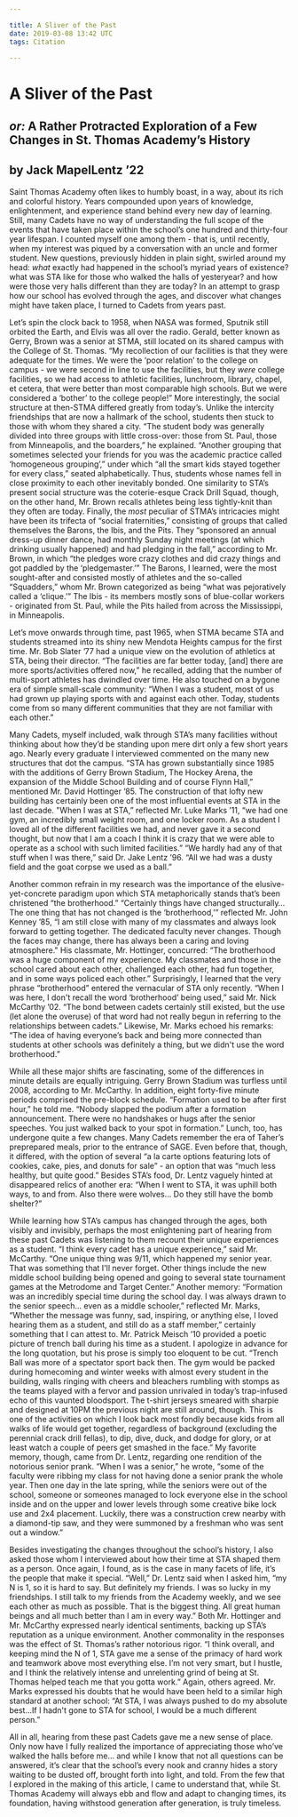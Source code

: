 ```yaml
---

title: A Sliver of the Past
date: 2019-03-08 13:42 UTC
tags: Citation

---
```



# A Sliver of the Past

## *or:* A Rather Protracted Exploration of a Few Changes in St. Thomas Academy’s History

## by Jack MapelLentz ’22

Saint Thomas Academy often likes to humbly boast, in a way, about its rich and colorful history. Years compounded upon years of knowledge, enlightenment, and experience stand behind every new day of learning. Still, many Cadets have no way of understanding the full scope of the events that have taken place within the school’s one hundred and thirty-four year lifespan. I counted myself one among them - that is, until recently, when my interest was piqued by a conversation with an uncle and former student. New questions, previously hidden in plain sight, swirled around my head: *what* exactly had happened in the school’s myriad years of existence? what was STA like for those who walked the halls of yesteryear? and how were those very halls different than they are today? In an attempt to grasp how our school has evolved through the ages, and discover what changes might have taken place, I turned to Cadets from years past.

Let’s spin the clock back to 1958, when NASA was formed, Sputnik still orbited the Earth, and Elvis was all over the radio. Gerald, better known as Gerry, Brown was a senior at STMA, still located on its shared campus with the College of St. Thomas. “My recollection of our facilities is that they were adequate for the times. We were the ‘poor relation’ to the college on campus - we were second in line to use the facilities, but they *were* college facilities, so we had access to athletic facilities, lunchroom, library, chapel, et cetera, that were better than most comparable high schools. But we were considered a ‘bother’ to the college people!” More interestingly, the social structure at then-STMA differed greatly from today’s. Unlike the intercity friendships that are now a hallmark of the school, students then stuck to those with whom they shared a city. “The student body was generally divided into three groups with little cross-over: those from St. Paul, those from Minneapolis, and the boarders,” he explained. “Another grouping that sometimes selected your friends for you was the academic practice called ‘homogeneous grouping’,” under which “all the smart kids stayed together for every class,” seated alphabetically. Thus, students whose names fell in close proximity to each other inevitably bonded. One similarity to STA’s present social structure was the coterie-esque Crack Drill Squad, though, on the other hand, Mr. Brown recalls athletes being less tightly-knit than they often are today. Finally, the *most* peculiar of STMA’s intricacies might have been its trifecta of “social fraternities,” consisting of groups that called themselves the Barons, the Ibis, and the Pits. They “sponsored an annual dress-up dinner dance, had monthly Sunday night meetings (at which drinking usually happened) and had pledging in the fall,” according to Mr. Brown, in which “the pledges wore crazy clothes and did crazy things and got paddled by the ‘pledgemaster.’” The Barons, I learned, were the most sought-after and consisted mostly of athletes and the so-called “Squadders,” whom Mr. Brown categorized as being “what was pejoratively called a ‘clique.’” The Ibis - its members mostly sons of blue-collar workers - originated from St. Paul, while the Pits hailed from across the Mississippi, in Minneapolis.

Let’s move onwards through time, past 1965, when STMA became STA and students streamed into its shiny new Mendota Heights campus for the first time. Mr. Bob Slater ’77 had a unique view on the evolution of athletics at STA, being their director. “The facilities are far better today, [and] there are more sports/activities offered now,” he recalled, adding that the number of multi-sport athletes has dwindled over time. He also touched on a bygone era of simple small-scale community: “When I was a student, most of us had grown up playing sports with and against each other. Today, students come from so many different communities that they are not familiar with each other.”

Many Cadets, myself included, walk through STA’s many facilities without thinking about how they’d be standing upon mere dirt only a few short years ago. Nearly every graduate I interviewed commented on the many new structures that dot the campus. “STA has grown substantially since 1985 with the additions of Gerry Brown Stadium, The Hockey Arena, the expansion of the Middle School Building and of course Flynn Hall,” mentioned Mr. David Hottinger ’85. The construction of that lofty new building has certainly been one of the most influential events at STA in the last decade. "When I was at STA,” reflected Mr. Luke Marks ’11, “we had one gym, an incredibly small weight room, and one locker room. As a student I loved all of the different facilities we had, and never gave it a second thought, but now that I am a coach I think it is crazy that we were able to operate as a school with such limited facilities.” “We hardly had any of that stuff when I was there,” said Dr. Jake Lentz ’96. “All we had was a dusty field and the goat corpse we used as a ball.”

Another common refrain in my research was the importance of the elusive-yet-concrete paradigm upon which STA metaphorically stands that’s been christened “the brotherhood.” “Certainly things have changed structurally… The one thing that has not changed is the ‘brotherhood,’” reflected Mr. John Kenney ’85, “I am still close with many of my classmates and always look forward to getting together. The dedicated faculty never changes. Though the faces may change, there has always been a caring and loving atmosphere." His classmate, Mr. Hottinger, concurred: “The brotherhood was a huge component of my experience. My classmates and those in the school cared about each other, challenged each other, had fun together, and in some ways policed each other.” Surprisingly, I learned that the very phrase “brotherhood” entered the vernacular of STA only recently. “When I was here, I don't recall the word ‘brotherhood’ being used,” said Mr. Nick McCarthy ’02. “The bond between cadets certainly still existed, but the use (let alone the overuse) of that word had not really begun in referring to the relationships between cadets.” Likewise, Mr. Marks echoed his remarks: “The idea of having everyone’s back and being more connected than students at other schools was definitely a thing, but we didn't use the word brotherhood.”

While all these major shifts are fascinating, some of the differences in minute details are equally intriguing. Gerry Brown Stadium was turfless until 2008, according to Mr. McCarthy. In addition, eight forty-five minute periods comprised the pre-block schedule. “Formation used to be after first hour,” he told me. “Nobody slapped the podium after a formation announcement. There were no handshakes or hugs after the senior speeches. You just walked back to your spot in formation.” Lunch, too, has undergone quite a few changes. Many Cadets remember the era of Taher’s preprepared meals, prior to the entrance of SAGE. Even before that, though, it differed, with the option of several “a la carte options featuring lots of cookies, cake, pies, and donuts for sale” - an option that was “much less healthy, but quite good.” Besides STA’s food, Dr. Lentz vaguely hinted at disappeared relics of another era: “When I went to STA, it was uphill both ways, to and from. Also there were wolves… Do they still have the bomb shelter?”

While learning how STA’s campus has changed through the ages, both visibly and invisibly, perhaps the most enlightening part of hearing from these past Cadets was listening to them recount their unique experiences as a student. “I think every cadet has a unique experience,” said Mr. McCarthy. “One unique thing was 9/11, which happened my senior year. That was something that I'll never forget. Other things include the new middle school building being opened and going to several state tournament games at the Metrodome and Target Center.” Another memory: “Formation was an incredibly special time during the school day. I was always drawn to the senior speech… even as a middle schooler,” reflected Mr. Marks, “Whether the message was funny, sad, inspiring, or anything else, I loved hearing them as a student, and still do as a staff member,” certainly something that I can attest to. Mr. Patrick Meisch ’10 provided a poetic picture of trench ball during his time as a student. I apologize in advance for the long quotation, but his prose is simply too eloquent to be cut. “Trench Ball was more of a spectator sport back then. The gym would be packed during homecoming and winter weeks with almost every student in the building, walls ringing with cheers and bleachers rumbling with stomps as the teams played with a fervor and passion unrivaled in today’s trap-infused echo of this vaunted bloodsport. The t-shirt jerseys smeared with sharpie and designed at 10PM the previous night are still around, though. This is one of the activities on which I look back most fondly because kids from all walks of life would get together, regardless of background (excluding the perennial crack drill fellas), to dip, dive, duck, and dodge for glory, or at least watch a couple of peers get smashed in the face.” My favorite memory, though, came from Dr. Lentz, regarding one rendition of the notorious senior prank. “When I was a senior,” he wrote, “some of the faculty were ribbing my class for not having done a senior prank the whole year. Then one day in the late spring, while the seniors were out of the school, someone or someones managed to lock everyone else in the school inside and on the upper and lower levels through some creative bike lock use and 2x4 placement. Luckily, there was a construction crew nearby with a diamond-tip saw, and they were summoned by a freshman who was sent out a window.”

Besides investigating the changes throughout the school’s history, I also asked those whom I interviewed about how their time at STA shaped them as a person. Once again, I found, as is the case in many facets of life, it’s the people that make it special. “Well,” Dr. Lentz said when I asked him, “my N is 1, so it is hard to say. But definitely my friends. I was so lucky in my friendships. I still talk to my friends from the Academy weekly, and we see each other as much as possible. That is the biggest thing. All great human beings and all much better than I am in every way.” Both Mr. Hottinger and Mr. McCarthy expressed nearly identical sentiments, backing up STA’s reputation as a unique environment. Another commonality in the responses was the effect of St. Thomas’s rather notorious rigor. “I think overall, and keeping mind the N of 1, STA gave me a sense of the primacy of hard work and teamwork above most everything else. I’m not very smart, but I hustle, and I think the relatively intense and unrelenting grind of being at St. Thomas helped teach me that you gotta work.” Again, others agreed. Mr. Marks expressed his doubts that he would have been held to a similar high standard at another school: “At STA, I was always pushed to do my absolute best…If I hadn't gone to STA for school, I would be a much different person.”

All in all, hearing from these past Cadets gave me a new sense of place. Only now have I fully realized the importance of appreciating those who’ve walked the halls before me… and while I know that not all questions can be answered, it’s clear that the school’s every nook and cranny hides a story waiting to be dusted off, brought forth into light, and told. From the few that I explored in the making of this article, I came to understand that, while St. Thomas Academy will always ebb and flow and adapt to changing times, its foundation, having withstood generation after generation, is truly timeless.
